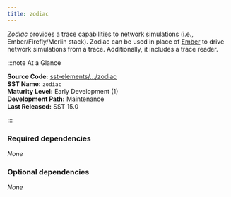 ```yaml
---
title: zodiac
---
```


*Zodiac* provides a trace capabilities to network simulations (i.e., Ember/Firefly/Merlin stack). Zodiac can be used in place of [Ember](../ember/intro) to drive network simulations from a trace. Additionally, it includes a trace reader.

:::note At a Glance

**Source Code:** [sst-elements/.../zodiac](https://github.com/sstsimulator/sst-elements/tree/master/src/sst/elements/zodiac) &nbsp;  
**SST Name:** `zodiac` &nbsp;  
**Maturity Level:** Early Development (1) &nbsp;  
**Development Path:** Maintenance &nbsp;  
**Last Released:** SST 15.0

:::

### Required dependencies
*None*

### Optional dependencies
*None*
